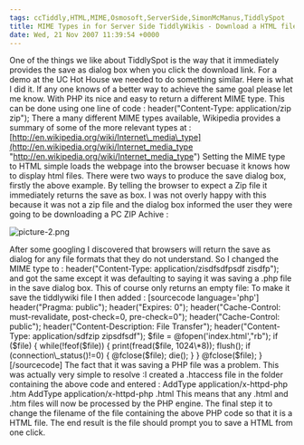 ```yaml
---
tags: ccTiddly,HTML,MIME,Osmosoft,ServerSide,SimonMcManus,TiddlySpot
title: MIME Types in for Server Side TiddlyWikis - Download a HTML file from a link
date: Wed, 21 Nov 2007 11:39:54 +0000
---
```

One of the things we like about TiddlySpot is the way that it immediately provides the save as dialog box when you click the download link. For a demo at the UC Hot House we needed to do something similar. Here is what I did it. If any one knows of a better way to achieve the same goal please let me know. With PHP its nice and easy to return a different MIME type. This can be done using one line of code : header("Content-Type: application/zip zip"); There a many different MIME types available, Wikipedia provides a summary of some of the more relevant types at : [http://en.wikipedia.org/wiki/Internet\_media\_type](http://en.wikipedia.org/wiki/Internet_media_type "http://en.wikipedia.org/wiki/Internet_media_type") Setting the MIME type to HTML simple loads the webpage into the browser becuase it knows how to display html files. There were two ways to produce the save dialog box, firstly the above example. By telling the browser to expect a Zip file it immediately returns the save as box. I was not overly happy with this because it was not a zip file and the dialog box informed the user they were going to be downloading a PC ZIP Achive :

![picture-2.png](http://simonmcmanus.files.wordpress.com/2007/11/picture-2.png)

After some googling I discovered that browsers will return the save as dialog for any file formats that they do not understand. So I changed the MIME type to : header("Content-Type: application/zisdfsdfpsdf zisdfp"); and got the same except it was defaulting to saying it was saving a .php file in the save dialog box. This of course only returns an empty file: To make it save the tiddlywiki file I then added : \[sourcecode language='php'\] header("Pragma: public"); header("Expires: 0"); header("Cache-Control: must-revalidate, post-check=0, pre-check=0"); header("Cache-Control: public"); header("Content-Description: File Transfer"); header("Content-Type: application/sdfzip zipsdfsdf"); $file = @fopen('index.html',"rb"); if ($file) { while(!feof($file)) { print(fread($file, 1024\*8)); flush(); if (connection\_status()!=0) { @fclose($file); die(); } } @fclose($file); } \[/sourcecode\] The fact that it was saving a PHP file was a problem. This was actually very simple to resolve :I created a .htaccess file in the folder containing the above code and entered : AddType application/x-httpd-php .htm AddType application/x-httpd-php .html This means that any .html and .htm files will now be processed by the PHP engine. The final step it to change the filename of the file containing the above PHP code so that it is a HTML file. The end result is the file should prompt you to save a HTML from one click.
